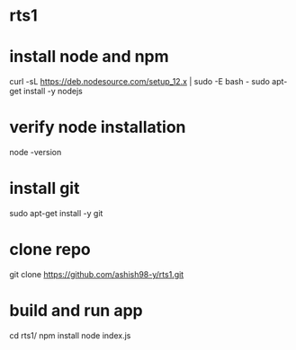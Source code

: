 # rts1

# install node and npm
 curl -sL https://deb.nodesource.com/setup_12.x | sudo -E bash -
 sudo apt-get install -y nodejs
 # verify node installation
 node -version
 # install git
 sudo apt-get install -y git
 # clone repo
 git clone https://github.com/ashish98-y/rts1.git
 # build and run app
 cd rts1/
 npm install
 node index.js
